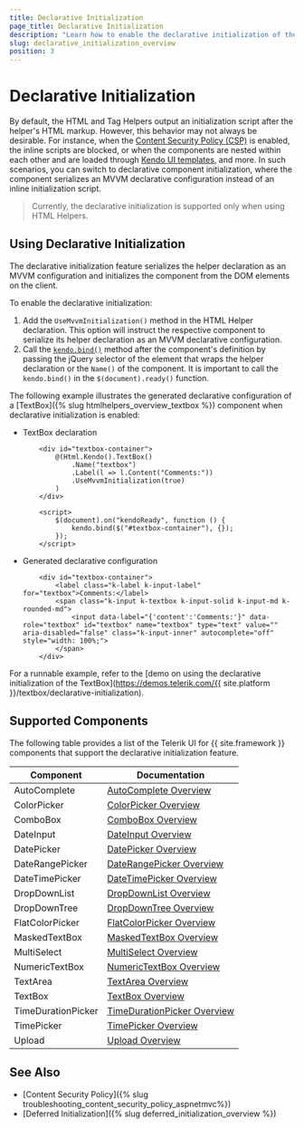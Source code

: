 ```yaml
---
title: Declarative Initialization
page_title: Declarative Initialization
description: "Learn how to enable the declarative initialization of the Telerik UI for {{ site.framework }} components."
slug: declarative_initialization_overview
position: 3
---
```


# Declarative Initialization

By default, the HTML and Tag Helpers output an initialization script after the helper's HTML markup. However, this behavior may not always be desirable. For instance, when the [Content Security Policy (CSP)](https://developer.mozilla.org/en-US/docs/Web/HTTP/CSP) is enabled, the inline scripts are blocked, or when the components are nested within each other and are loaded through [Kendo UI templates](https://docs.telerik.com/kendo-ui/framework/templates/overview), and more. In such scenarios, you can switch to declarative component initialization, where the component serializes an MVVM declarative configuration instead of an inline initialization script.

> Currently, the declarative initialization is supported only when using HTML Helpers.

## Using Declarative Initialization

The declarative initialization feature serializes the helper declaration as an MVVM configuration and initializes the component from the DOM elements on the client. 

To enable the declarative initialization:

1. Add the `UseMvvmInitialization()` method in the HTML Helper declaration. This option will instruct the respective component to serialize its helper declaration as an MVVM declarative configuration.
1. Call the <a href="https://docs.telerik.com/kendo-ui/api/javascript/kendo/methods/bind" target="_blank">`kendo.bind()`</a> method after the component's definition by passing the jQuery selector of the element that wraps the helper declaration or the `Name()` of the component. It is important to call the `kendo.bind()` in the `$(document).ready()` function.

The following example illustrates the generated declarative configuration of a [TextBox]({% slug htmlhelpers_overview_textbox %}) component when declarative initialization is enabled:

* TextBox declaration

    ```HtmlHelper
        <div id="textbox-container">
            @(Html.Kendo().TextBox()
                .Name("textbox")
                .Label(l => l.Content("Comments:"))
                .UseMvvmInitialization(true)
            )
        </div>

        <script>
            $(document).on("kendoReady", function () {
                kendo.bind($("#textbox-container"), {});
            });
        </script>
    ```

* Generated declarative configuration

    ```
        <div id="textbox-container">
            <label class="k-label k-input-label" for="textbox">Comments:</label>
            <span class="k-input k-textbox k-input-solid k-input-md k-rounded-md">
                <input data-label="{'content':'Comments:'}" data-role="textbox" id="textbox" name="textbox" type="text" value="" aria-disabled="false" class="k-input-inner" autocomplete="off" style="width: 100%;">
            </span>
        </div>
    ```

For a runnable example, refer to the [demo on using the declarative initialization of the TextBox](https://demos.telerik.com/{{ site.platform }}/textbox/declarative-initialization).

## Supported Components

The following table provides a list of the Telerik UI for {{ site.framework }} components that support the declarative initialization feature.

| Component | Documentation |
|-----------|---------------|
| AutoComplete | [AutoComplete Overview](https://docs.telerik.com/{{site.platform}}/html-helpers/editors/autocomplete/overview) |
| ColorPicker | [ColorPicker Overview](https://docs.telerik.com/{{site.platform}}/html-helpers/editors/colorpicker/overview) |
| ComboBox | [ComboBox Overview](https://docs.telerik.com/{{site.platform}}/html-helpers/editors/combobox/overview) |
| DateInput | [DateInput Overview](https://docs.telerik.com/{{site.platform}}/html-helpers/editors/dateinput/overview) |
| DatePicker | [DatePicker Overview](https://docs.telerik.com/{{site.platform}}/html-helpers/editors/datepicker/overview) |
| DateRangePicker | [DateRangePicker Overview](https://docs.telerik.com/{{site.platform}}/html-helpers/editors/daterangepicker/overview) |
| DateTimePicker | [DateTimePicker Overview](https://docs.telerik.com/{{site.platform}}/html-helpers/editors/datetimepicker/overview) |
| DropDownList | [DropDownList Overview](https://docs.telerik.com/{{site.platform}}/html-helpers/editors/dropdownlist/overview) |
| DropDownTree | [DropDownTree Overview](https://docs.telerik.com/{{site.platform}}/html-helpers/editors/dropdowntree/overview) |
| FlatColorPicker | [FlatColorPicker Overview](https://docs.telerik.com/{{site.platform}}/html-helpers/editors/flatcolorpicker/overview) |
| MaskedTextBox | [MaskedTextBox Overview](https://docs.telerik.com/{{site.platform}}/html-helpers/editors/maskedtextbox/overview) |
| MultiSelect | [MultiSelect Overview](https://docs.telerik.com/{{site.platform}}/html-helpers/editors/multiselect/overview) |
| NumericTextBox | [NumericTextBox Overview](https://docs.telerik.com/{{site.platform}}/html-helpers/editors/numerictextbox/overview) |
| TextArea | [TextArea Overview](https://docs.telerik.com/{{site.platform}}/html-helpers/editors/textarea/overview) |
| TextBox | [TextBox Overview](https://docs.telerik.com/{{site.platform}}/html-helpers/editors/textbox/overview) |
| TimeDurationPicker | [TimeDurationPicker Overview](https://docs.telerik.com/{{site.platform}}/html-helpers/editors/timedurationpicker/overview) |
| TimePicker | [TimePicker Overview](https://docs.telerik.com/{{site.platform}}/html-helpers/editors/timepicker/overview) |
| Upload | [Upload Overview](https://docs.telerik.com/{{site.platform}}/html-helpers/editors/upload/overview) |

## See Also

* [Content Security Policy]({% slug troubleshooting_content_security_policy_aspnetmvc%})
* [Deferred Initialization]({% slug deferred_initialization_overview %})